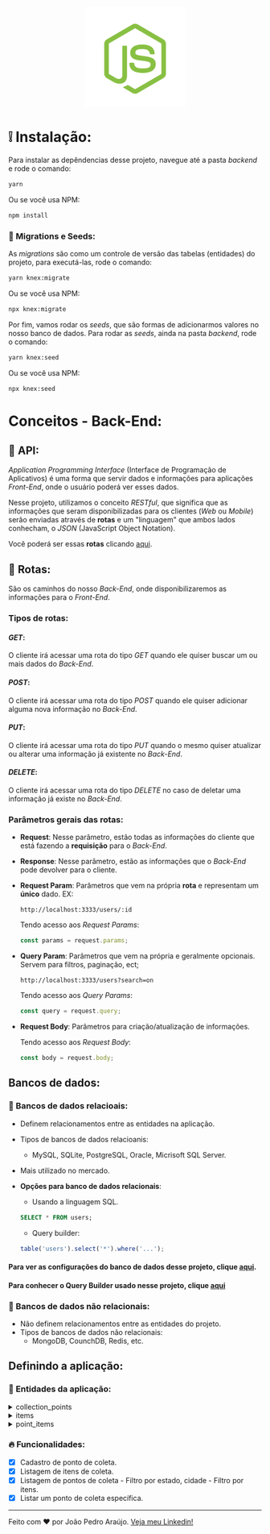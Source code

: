 <p align="center">
  <img src="../.github/nodejs.png" width=200 />
</>

# ❕ Instalação:

Para instalar as depêndencias desse projeto, navegue até a pasta *backend* e rode o comando:

```bash
yarn
```

Ou se você usa NPM:

```bash
npm install
```

### 🔄 Migrations e Seeds:

As *migrations* são como um controle de versão das tabelas (entidades) do projeto, para executá-las, rode o comando:

```bash
yarn knex:migrate
```

Ou se você usa NPM:

```bash
npx knex:migrate
```

Por fim, vamos rodar os *seeds*, que são formas de adicionarmos valores no nosso banco de dados.
Para rodar as *seeds*, ainda na pasta *backend*, rode o comando:

```bash
yarn knex:seed
```

Ou se você usa NPM:

```bash
npx knex:seed
```

# Conceitos - Back-End:

## 👾 API:

_Application Programming Interface_ (Interface de Programação de Aplicativos) é uma forma que servir dados e informações para aplicações _Front-End_, onde o usuário poderá ver esses dados.

Nesse projeto, utilizamos o conceito _RESTful_, que significa que as informações que seram disponibilizadas para os clientes (_Web_ ou _Mobile_) serão enviadas através de **rotas** e um "linguagem" que ambos lados conhecham, o _JSON_ (JavaScript Object Notation).

Você poderá ser essas **rotas** clicando [aqui](./src/routes.ts).

## 🔀 Rotas:

São os caminhos do nosso _Back-End_, onde disponibilizaremos as informações para o _Front-End_.

### Tipos de rotas:

#### _GET_:

O cliente irá acessar uma rota do tipo _GET_ quando ele quiser buscar um ou mais dados do _Back-End_.

#### _POST_:

O cliente irá acessar uma rota do tipo _POST_ quando ele quiser adicionar alguma nova informação no _Back-End_.

#### _PUT_:

O cliente irá acessar uma rota do tipo _PUT_ quando o mesmo quiser atualizar ou alterar uma informação já existente no _Back-End_.

#### _DELETE_:

O cliente irá acessar uma rota do tipo _DELETE_ no caso de deletar uma informação já existe no _Back-End_.

### Parâmetros gerais das rotas:

- **Request**: Nesse parâmetro, estão todas as informações do cliente que está fazendo a **requisição** para o _Back-End_.

- **Response**: Nesse parâmetro, estão as informações que o _Back-End_ pode devolver para o cliente.

- **Request Param**: Parâmetros que vem na própria **rota** e representam um **único** dado. EX:

  ```
  http://localhost:3333/users/:id
  ```

  Tendo acesso aos _Request Params_:

  ```javascript
  const params = request.params;
  ```

- **Query Param**: Parâmetros que vem na própria e geralmente opcionais. Servem para filtros, paginação, ect;

  ```
  http://localhost:3333/users?search=on
  ```

  Tendo acesso aos _Query Params_:

  ```javascript
  const query = request.query;
  ```

- **Request Body**: Parâmetros para criação/atualização de informações.

  Tendo acesso aos _Request Body_:

  ```javascript
  const body = request.body;
  ```

## Bancos de dados:

### 🤝 Bancos de dados relacioais:

- Definem relacionamentos entre as entidades na aplicação.
- Tipos de bancos de dados relacioanis:
  - MySQL, SQLite, PostgreSQL, Oracle, Micrisoft SQL Server.
- Mais utilizado no mercado.

- **Opções para banco de dados relacionais**:

  - Usando a linguagem SQL.

  ```sql
  SELECT * FROM users;
  ```

  - Query builder:

  ```javascript
  table('users').select('*').where('...');
  ```

#### Para ver as configurações do banco de dados desse projeto, clique [aqui](./src/database/connection.ts).

#### Para conhecer o Query Builder usado nesse projeto, clique [aqui](http://knexjs.org/)

### 🤚 Bancos de dados não relacionais:

- Não definem relacionamentos entre as entidades do projeto.
- Tipos de bancos de dados não relacionais:
  - MongoDB, CounchDB, Redis, etc.

## Definindo a aplicação:

### 👬 Entidades da aplicação:

<details>
 <summary>collection_points</summary>

- Locais para coleta do lixo.
- Campos da tabela *collection_points*:
   - image
   - name
   - email
   - whatsapp
   - latitude
   - longitude
   - city
   - uf
</details>

<details>
 <summary>items</summary>

- Items que serão coletados.
- Campos da tabela _Items_:
    - title
    - image
</details>

<details>
 <summary>point_items</summary>

- Tabela de relação entre as entidades Collection Points e Items.
- Campos da tabela *point_items*:
    - point_id
    - item_id
</details>

### 🔥 Funcionalidades:

- [X] Cadastro de ponto de coleta.
- [X] Listagem de itens de coleta.
- [X] Listagem de pontos de coleta - Filtro por estado, cidade - Filtro por itens.
- [X] Listar um ponto de coleta específica.

---

Feito com ❤ por João Pedro Araújo. [Veja meu Linkedin!](https://www.linkedin.com/in/joaopedroasz/)
